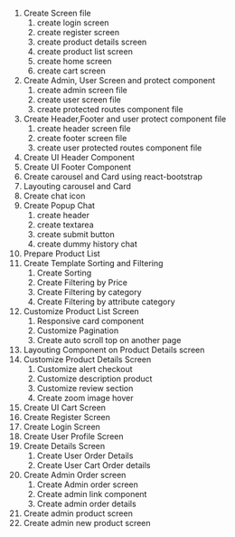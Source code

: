 1. Create Screen file
   1. create login screen
   2. create register screen
   3. create product details screen
   4. create product list screen
   5. create home screen
   6. create cart screen
2. Create Admin, User Screen and protect component
   1. create admin screen file
   2. create user screen file
   3. create protected routes component file
3. Create Header,Footer and user protect component file
   1. create header screen file
   2. create footer screen file
   3. create user protected routes component file
4. Create UI Header Component
5. Create UI Footer Component
6. Create carousel and Card using react-bootstrap
7. Layouting carousel and Card
8. Create chat icon
9. Create Popup Chat
   1. create header
   2. create textarea
   3. create submit button
   4. create dummy history chat
10. Prepare Product List
11. Create Template Sorting and Filtering
    1. Create Sorting
    2. Create Filtering by Price
    3. Create Filtering by category
    4. Create Filtering by attribute category
12. Customize Product List Screen
    1. Responsive card component
    2. Customize Pagination
    3. Create auto scroll top on another page
13. Layouting Component on Product Details screen
14. Customize Product Details Screen
    1. Customize alert checkout
    2. Customize description product
    3. Customize review section
    4. Create zoom image hover
15. Create UI Cart Screen
16. Create Register Screen
17. Create Login Screen
18. Create User Profile Screen
19. Create Details Screen
    1. Create User Order Details
    2. Create User Cart Order details
20. Create Admin Order screen
    1. Create Admin order screen
    2. Create admin link component
    3. Create admin order details
21. Create admin product screen
22. Create admin new product screen

